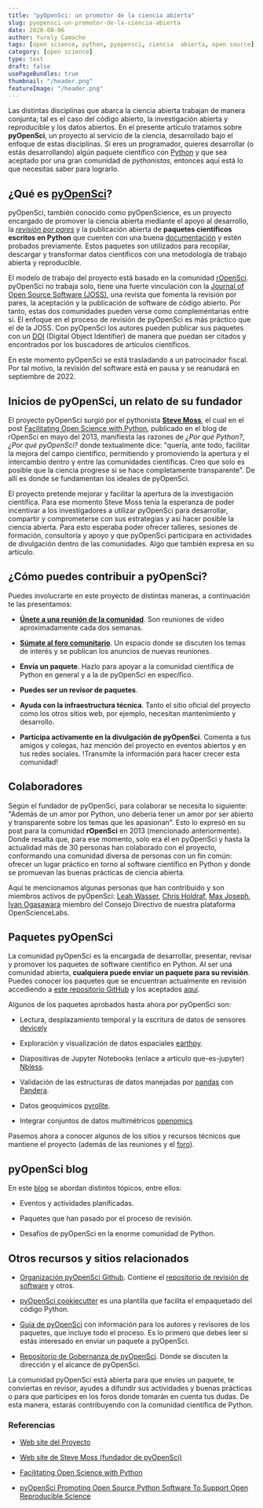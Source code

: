```yaml
---
title: "pyOpenSci: un promotor de la ciencia abierta"
slug: pyopensci-un-promotor-de-la-ciencia-abierta
date: 2020-08-06
author: Yurely Camacho
tags: [open science, python, pyopensci, ciencia  abierta, open source]
category: [open science]
type: text
draft: false
usePageBundles: true
thumbnail: "/header.png"
featureImage: "/header.png"
---
```



<!-- # pyOpenSci: un promotor de la ciencia abierta -->
<!-- **Por Yurely Camacho** -->



Las distintas disciplinas que abarca la ciencia abierta trabajan de
manera conjunta; tal es el caso del código abierto, la investigación
abierta y reproducible y los datos abiertos. En el presente artículo
tratamos sobre **pyOpenSci**, un proyecto al servicio de la ciencia,
desarrollado bajo el enfoque de estas disciplinas. Si eres un
programador, quieres desarrollar (o estás desarrollando) algún paquete
científico con
[Python](https://opensciencelabs.org/blog/0011-10razonesparausarpython/razones-para-usar-python-en-tu-proximo-proyecto-de-investigacion/)
y que sea aceptado por una gran comunidad de *pythonistas*, entonces
aquí está lo que necesitas saber para lograrlo.

<!-- TEASER_END -->

## ¿Qué es [pyOpenSci](https://www.pyopensci.org/)?

pyOpenSci, también conocido como pyOpenScience, es un proyecto encargado
de promover la ciencia abierta mediante el apoyo al desarrollo, la
[*revisión por
pares*](https://es.wikipedia.org/wiki/Revisi%C3%B3n_por_pares) y la
publicación abierta de **paquetes científicos escritos en Python** que
cuenten con una buena
[documentación](https://opensciencelabs.org/blog/0031-documentacion_cienciaabierta/como-documentar-tu-proyecto-de-ciencia-abierta/)
y estén probados previamente. Estos paquetes son utilizados para
recopilar, descargar y transformar datos científicos con una metodología
de trabajo abierta y reproducible.

El modelo de trabajo del proyecto está basado en la comunidad
[rOpenSci](https://ropensci.org/). pyOpenSci no trabaja solo, tiene una
fuerte vinculación con la [Journal of Open Source Software
(JOSS)](https://joss.theoj.org/), una revista que fomenta la revisión
por pares, la aceptación y la publicación de software de código abierto.
Por tanto, estas dos comunidades pueden verse como complementarias entre
sí. El enfoque en el proceso de revisión de pyOpenSci es más práctico
que el de la JOSS. Con pyOpenSci los autores pueden publicar sus
paquetes con un [DOI](https://www.doi.org/) (Digital Object Identifier)
de manera que puedan ser citados y encontrados por los buscadores de
artículos científicos.

En este momento pyOpenSci se está trasladando a un patrocinador fiscal.
Por tal motivo, la revisión del software está en pausa y se reanudará en
septiembre de 2022.

## Inicios de pyOpenSci, un relato de su fundador

El proyecto pyOpenSci surgió por el pythonista [**Steve
Moss**](https://about.me/gawbul), el cual en el post [Facilitating Open
Science with Python](https://ropensci.org/blog/2013/05/16/pyopensci/),
publicado en el blog de rOpenSci en mayo del 2013, manifiesta las
razones de *¿Por qué Python?*, *¿Por qué pyOpenSci?* donde textualmente
dice: "quería, ante todo, facilitar la mejora del campo científico,
permitiendo y promoviendo la apertura y el intercambio dentro y entre
las comunidades científicas. Creo que solo es posible que la ciencia
progrese si se hace completamente transparente". De allí es donde se
fundamentan los ideales de pyOpenSci.

El proyecto pretende mejorar y facilitar la apertura de la investigación
científica. Para ese momento Steve Moss tenía la esperanza de poder
incentivar a los investigadores a utilizar pyOpenSci para desarrollar,
compartir y comprometerse con sus estrategias y así hacer posible la
ciencia abierta. Para esto esperaba poder ofrecer talleres, sesiones de
formación, consultoría y apoyo y que pyOpenSci participara en
actividades de divulgación dentro de las comunidades. Algo que también
expresa en su artículo.

## ¿Cómo puedes contribuir a pyOpenSci?

Puedes involucrarte en este proyecto de distintas maneras, a
continuación te las presentamos:

- [**Únete a una reunión de la
  comunidad**](https://www.pyopensci.org/#community-meetings). Son
  reuniones de video aproximadamente cada dos semanas.

- [**Súmate al foro comunitario**](https://pyopensci.discourse.group/).
  Un espacio donde se discuten los temas de interés y se publican los
  anuncios de nuevas reuniones.

- **Envía un paquete**. Hazlo para apoyar a la comunidad científica de
  Python en general y a la de pyOpenSci en específico.

- **Puedes ser un revisor de paquetes**.

- **Ayuda con la infraestructura técnica**. Tanto el sitio oficial del
  proyecto como los otros sitios web, por ejemplo, necesitan
  mantenimiento y desarrollo.

- **Participa activamente en la divulgación de pyOpenSci**. Comenta a
  tus amigos y colegas, haz mención del proyecto en eventos abiertos y
  en tus redes sociales. !Transmite la información para hacer crecer
  esta comunidad!

## Colaboradores

Según el fundador de pyOpenSci, para colaborar se necesita lo siguiente:
"Además de un amor por Python, uno debería tener un amor por ser abierto
y transparente sobre los temas que les apasionan". Esto lo expresó en su
post para la comunidad **rOpenSci** en 2013 (mencionado anteriormente).
Donde resalta que, para ese momento, solo era él en pyOpenSci y hasta la
actualidad más de 30 personas han colaborado con el proyecto,
conformando una comunidad diversa de personas con un fin común: ofrecer
un lugar práctico en torno al software científico en Python y donde se
promuevan las buenas prácticas de ciencia abierta.

Aquí te mencionamos algunas personas que han contribuido y son miembros
activos de pyOpenSci: [Leah Wasser](https://github.com/lwasser), [Chris
Holdraf](https://github.com/choldgraf), [Max
Joseph](https://github.com/mbjoseph), [Ivan
Ogasawara](https://github.com/xmnlab) miembro del Consejo Directivo de
nuestra plataforma OpenScienceLabs.

## Paquetes pyOpenSci

La comunidad pyOpenSci es la encargada de desarrollar, presentar,
revisar y promover los paquetes de software científico en Python. Al ser
una comunidad abierta, **cualquiera puede enviar un paquete para su
revisión**. Puedes conocer los paquetes que se encuentran actualmente en
revisión accediendo a [este repositorio
GitHub](https://github.com/pyOpenSci/software-review/issues) y los
aceptados [aquí](https://www.pyopensci.org/python-packages/).

Algunos de los paquetes aprobados hasta ahora por pyOpenSci son:

- Lectura, desplazamiento temporal y la escritura de datos de sensores
  [devicely](https://github.com/hpi-dhc/devicely)

- Exploración y visualización de datos espaciales
  [earthpy](https://github.com/earthlab/earthpy).

- Diapositivas de Jupyter Notebooks (enlace a artículo que-es-jupyter)
  [Nbless](https://github.com/py4ds/nbless).

- Validación de las estructuras de datos manejadas por
  [pandas](https://pandas.pydata.org/) con
  [Pandera](https://github.com/pandera-dev/pandera).

- Datos geoquímicos
  [pyrolite](https://github.com/morganjwilliams/pyrolite).

- Integrar conjuntos de datos multimétricos
  [openomics](https://github.com/BioMeCIS-Lab/OpenOmics)

Pasemos ahora a conocer algunos de los sitios y recursos técnicos que
mantiene el proyecto (además de las reuniones y el
[foro](https://pyopensci.discourse.group/)).

## pyOpenSci blog

En este [blog](https://www.pyopensci.org/blog/) se abordan distintos
tópicos, entre ellos:

- Eventos y actividades planificadas.

- Paquetes que han pasado por el proceso de revisión.

- Desafíos de pyOpenSci en la enorme comunidad de Python.

## Otros recursos y sitios relacionados

- [Organización pyOpenSci Github](https://github.com/pyOpenSci).
  Contiene el [repositorio de revisión de
  software](https://github.com/pyOpenSci/software-review) y otros.

- [pyOpenSci
  cookiecutter](https://cookiecutter-pyopensci.readthedocs.io/en/latest/)
  es una plantilla que facilita el empaquetado del código Python.

- [Guía de
  pyOpenSci](https://www.pyopensci.org/contributing-guide/intro) con
  información para los autores y revisores de los paquetes, que incluye
  todo el proceso. Es lo primero que debes leer si estás interesado en
  enviar un paquete a pyOpenSci.

- [Repositorio de Gobernanza de
  pyOpenSci](https://github.com/pyOpenSci/governance). Donde se discuten
  la dirección y el alcance de pyOpenSci.

La comunidad pyOpenSci está abierta para que envíes un paquete, te
conviertas en revisor, ayudes a difundir sus actividades y buenas
prácticas o para que participes en los foros donde tomarán en cuenta tus
dudas. De esta manera, estarás contribuyendo con la comunidad científica
de Python.

### Referencias

- [Web site del Proyecto](https://www.pyopensci.org/)

- [Web site de Steve Moss (fundador de
  pyOpenSci)](https://about.me/gawbul)

- [Facilitating Open Science with
  Python](https://ropensci.org/blog/2013/05/16/pyopensci/)

- [pyOpenSci Promoting Open Source Python Software To Support Open
  Reproducible
  Science](https://ui.adsabs.harvard.edu/abs/2019AGUFMNS21A..13W/abstract)
